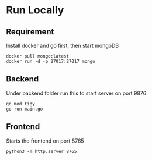 # Run Locally
## Requirement
Install docker and go first, then start mongoDB
```
docker pull mongo:latest
docker run -d -p 27017:27017 mongo
```
## Backend
Under backend folder run this to start server on port 9876
```
go mod tidy
go run main.go
```
## Frontend
Starts the frontend on port 8765
```
python3 -m http.server 8765
```

